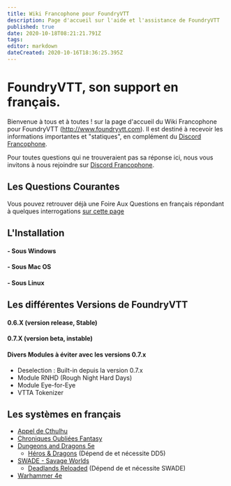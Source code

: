 ```yaml
---
title: Wiki Francophone pour FoundryVTT
description: Page d'accueil sur l'aide et l'assistance de FoundryVTT
published: true
date: 2020-10-18T08:21:21.791Z
tags: 
editor: markdown
dateCreated: 2020-10-16T18:36:25.395Z
---
```


# FoundryVTT, son support en français.
Bienvenue à tous et à toutes ! sur la page d'accueil du Wiki Francophone pour FoundryVTT (http://www.foundryvtt.com). 
Il est destiné à recevoir les informations importantes et "statiques", en complément du [Discord Francophone](https://discord.gg/pPSDNJk).

Pour toutes questions qui ne trouveraient pas sa réponse ici, nous vous invitons à nous rejoindre sur [Discord Francophone](https://discord.gg/pPSDNJk). 

## Les Questions Courantes

Vous pouvez retrouver déjà une Foire Aux Questions en français répondant à quelques interrogations [sur cette page](http://www.lahiette.com/leratierbretonnien/faq-fr-de-foundryvtt/) 

## L'Installation
#### - Sous Windows
#### - Sous Mac OS
#### - Sous Linux

## Les différentes Versions de FoundryVTT
#### 0.6.X (version release, Stable)
#### 0.7.X (version beta, instable)


#### Divers Modules à éviter avec les versions 0.7.x
- Deselection : Built-in depuis la version 0.7.x
- Module RNHD (Rough Night Hard Days)
- Module Eye-for-Eye
- VTTA Tokenizer


## Les systèmes en français 
- [Appel de Cthulhu](/fr/fr-adc)
- [Chroniques Oubliées Fantasy](/fr/fr-chrooubliees)
- [Dungeons and Dragons 5e](/fr/fr-dd5)
    - [Héros & Dragons](/fr/fr-hnd) (Dépend de et nécessite DD5)
- [SWADE - Savage Worlds](/fr/fr-swade)
    - [Deadlands Reloaded](/fr/fr-deadlands) (Dépend de et nécessite SWADE)
- [Warhammer 4e](/fr/fr-wfrp4e)
